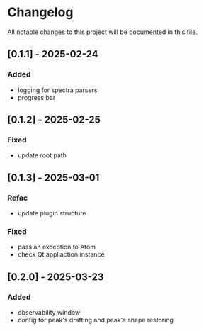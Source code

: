 # Changelog
All notable changes to this project will be documented in this file.


## [0.1.1] - 2025-02-24

### Added
* logging for spectra parsers
* progress bar


## [0.1.2] - 2025-02-25

### Fixed
* update root path


## [0.1.3] - 2025-03-01

### Refac
* update plugin structure

### Fixed
* pass an exception to Atom
* check Qt appliaction instance


## [0.2.0] - 2025-03-23

### Added
* observability window
* config for peak's drafting and peak's shape restoring
